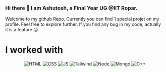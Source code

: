 ### Hi there 👋 I am Ashutosh, a Final Year UG @IIT Ropar.

Welcome to my github Repo. Currently you can find 1 special projet on my profile. Feel free to explore further. If you find any bug in my code, actually it is a feature 😐.



# I worked with 
<p align="center">
<img src="https://img.shields.io/badge/HTML-E34F26?style=for-the-badge&logo=html5&logoColor=white" alt="HTML" />
<img src="https://img.shields.io/badge/CSS-1572B6?style=for-the-badge&logo=css3&logoColor=white" alt="CSS" />
<img src="https://img.shields.io/badge/JavaScript-F7DF1E?style=for-the-badge&logo=javascript&logoColor=black" alt="JS" />
<img src="https://img.shields.io/badge/Tailwind_CSS-38B2AC?style=for-the-badge&logo=tailwind-css&logoColor=white" alt="Tailwind" />
<img src="https://img.shields.io/badge/Node.js-339933?style=for-the-badge&logo=nodedotjs&logoColor=white" alt="Node" />
<img src="https://img.shields.io/badge/MongoDB-4EA94B?style=for-the-badge&logo=mongodb&logoColor=white" alt="Mongo" />
<img src="https://img.shields.io/badge/C%2B%2B-00599C?style=for-the-badge&logo=c%2B%2B&logoColor=white" alt="C++" />
</p>


